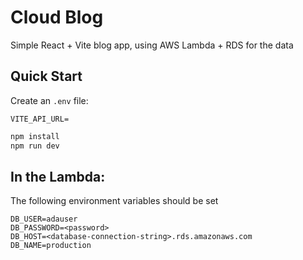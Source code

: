 # Cloud Blog

Simple React + Vite blog app, using AWS Lambda + RDS for the data

## Quick Start

Create an `.env` file:
```
VITE_API_URL=
```

```bash
npm install
npm run dev
```

## In the Lambda:

The following environment variables should be set

```
DB_USER=adauser
DB_PASSWORD=<password>
DB_HOST=<database-connection-string>.rds.amazonaws.com
DB_NAME=production
```
